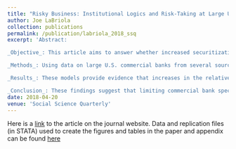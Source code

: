 ```yaml
---
title: "Risky Business: Institutional Logics and Risk-Taking at Large U.S. Commercial Banks"
author: Joe LaBriola
collection: publications
permalink: /publication/labriola_2018_ssq
excerpt: 'Abstract:

_Objective_: This article aims to answer whether increased securitization and/or increased shareholder value pressures at commercial banks have led to higher levels of risk.

_Methods_: Using data on large U.S. commercial banks from several sources, I estimate linear partial-adjustment models to predict the effects of securitization, as well as CEO incentives to increase shareholder value, on leverage.

_Results_: These models provide evidence that increases in the relative size of trading securities at a commercial bank are significantly associated with increases in leverage. Meanwhile, the relative size of total securities and CEO incentives to increase shareholder value do not appear to affect leverage.

_Conclusion_: These findings suggest that limiting commercial bank speculation in securities markets may reduce the likelihood that commercial banks face large losses or become insolvent in financial downturns.'
date: 2018-04-20
venue: 'Social Science Quarterly'
---
```


Here is a [link](https://onlinelibrary.wiley.com/doi/10.1111/ssqu.12560) to the article on the journal website. Data and replication files (in STATA) used to create the figures and tables in the paper and appendix can be found [here](https://www.dropbox.com/sh/yga0omnf3udkstg/AACFZGAmbZcBr4QzeP5VdsVAa?dl=0)
